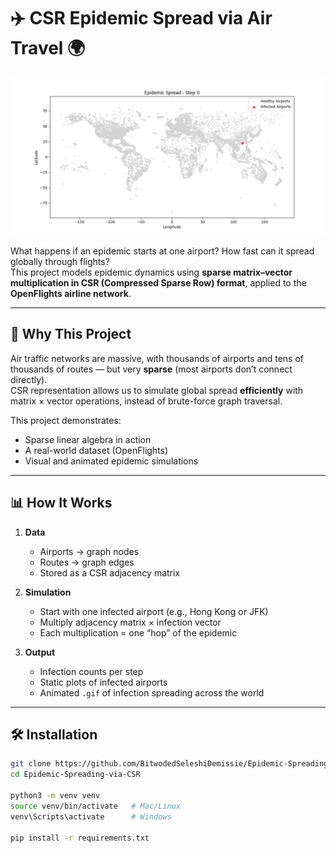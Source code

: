 # ✈️ CSR Epidemic Spread via Air Travel 🌍  

![Epidemic Simulation](infection.gif)  

What happens if an epidemic starts at one airport? How fast can it spread globally through flights?  
This project models epidemic dynamics using **sparse matrix–vector multiplication in CSR (Compressed Sparse Row) format**, applied to the **OpenFlights airline network**.  

---

## 🚀 Why This Project  

Air traffic networks are massive, with thousands of airports and tens of thousands of routes — but very **sparse** (most airports don’t connect directly).  
CSR representation allows us to simulate global spread **efficiently** with matrix × vector operations, instead of brute-force graph traversal.  

This project demonstrates:  
- Sparse linear algebra in action  
- A real-world dataset (OpenFlights)  
- Visual and animated epidemic simulations  

---

## 📊 How It Works  

1. **Data**  
   - Airports → graph nodes  
   - Routes → graph edges  
   - Stored as a CSR adjacency matrix  

2. **Simulation**  
   - Start with one infected airport (e.g., Hong Kong or JFK)  
   - Multiply adjacency matrix × infection vector  
   - Each multiplication = one “hop” of the epidemic  

3. **Output**  
   - Infection counts per step  
   - Static plots of infected airports  
   - Animated `.gif` of infection spreading across the world  

---

## 🛠️ Installation  

```bash
git clone https://github.com/BitwodedSeleshiDemissie/Epidemic-Spreading-via-CSR.git
cd Epidemic-Spreading-via-CSR

python3 -m venv venv
source venv/bin/activate   # Mac/Linux
venv\Scripts\activate      # Windows

pip install -r requirements.txt
